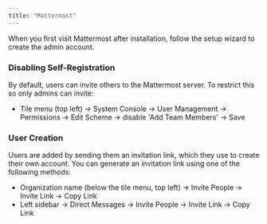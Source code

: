 ```yaml
---
title: "Mattermost"
---
```


When you first visit Mattermost after installation, follow the setup wizard to create the admin account.

### Disabling Self-Registration

By default, users can invite others to the Mattermost server. To restrict this so only admins can invite:

- Tile menu (top left) → System Console → User Management → Permissions → Edit Scheme → disable 'Add Team Members' → Save

### User Creation

Users are added by sending them an invitation link, which they use to create their own account. You can generate an invitation link using one of the following methods:

- Organization name (below the tile menu, top left) → Invite People → Invite Link → Copy Link
- Left sidebar → Direct Messages → Invite People → Invite Link → Copy Link

